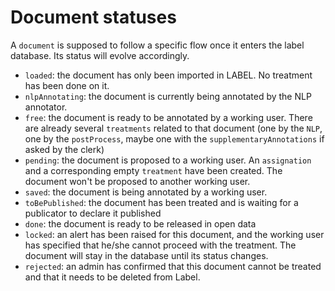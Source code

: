 # Document statuses

A `document` is supposed to follow a specific flow once it enters the label database. Its status will evolve accordingly.

- `loaded`: the document has only been imported in LABEL. No treatment has been done on it.
- `nlpAnnotating`: the document is currently being annotated by the NLP annotator.
- `free`: the document is ready to be annotated by a working user. There are already several `treatments` related to that document (one by the `NLP`, one by the `postProcess`, maybe one with the `supplementaryAnnotations` if asked by the clerk)
- `pending`: the document is proposed to a working user. An `assignation` and a corresponding empty `treatment` have been created. The document won't be proposed to another working user.
- `saved`: the document is being annotated by a working user.
- `toBePublished`: the document has been treated and is waiting for a publicator to declare it published
- `done`: the document is ready to be released in open data
- `locked`: an alert has been raised for this document, and the working user has specified that he/she cannot proceed with the treatment. The document will stay in the database until its status changes.
- `rejected`: an admin has confirmed that this document cannot be treated and that it needs to be deleted from Label.
